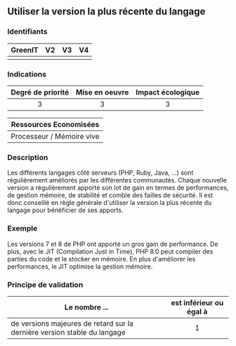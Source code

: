 ## Utiliser la version la plus récente du langage

### Identifiants

| GreenIT |  V2  |  V3  |  V4  |
|:-------:|:----:|:----:|:----:|
|      |   |   |      |

### Indications

| Degré de priorité |      Mise en oeuvre       |  Impact écologique    |
|:-------------------:|:-------------------------:|:---------------------:|
| 3 | 3 | 3 |

|Ressources Economisées                                      |
|:----------------------------------------------------------:|
|Processeur / Mémoire vive    |

### Description

Les différents langages côté serveurs (PHP, Ruby, Java, ...) sont régulièrement améliorés par les différentes communautés.
Chaque nouvelle version a régulièrement apporté son lot de gain en termes de performances, de gestion mémoire, de stabilité et comble des failles de sécurité. 
Il est donc conseillé en règle générale d'utiliser la version la plus récente du langage pour bénéficier de ses apports.

### Exemple

Les versions 7 et 8 de PHP ont apporté un gros gain de performance. 
De plus, avec le JIT (Compilation Just in Time), PHP 8.0 peut compiler des parties du code et le stocker en mémoire. 
En plus d'améliorer les performances, le JIT optimise la gestion mémoire.

### Principe de validation

| Le nombre ... |     est inférieur ou égal à   |  
|-------------------|:-------------------------:|
| de versions majeures de retard sur la dernière version stable du langage    |  1 |
